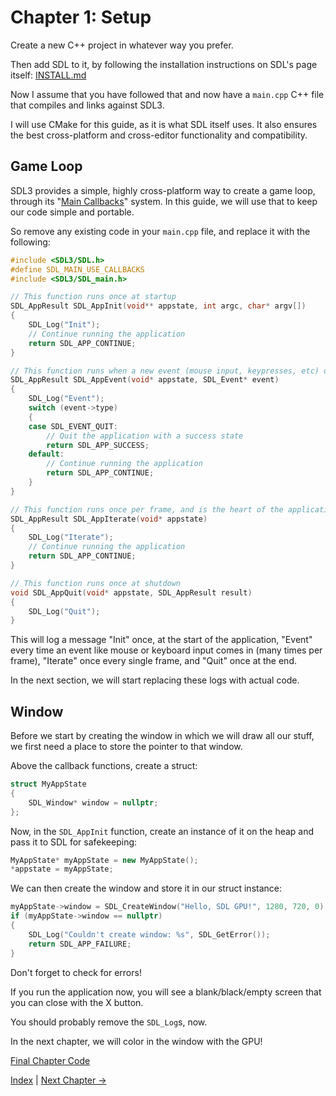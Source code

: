 # Chapter 1: Setup

Create a new C++ project in whatever way you prefer.

Then add SDL to it, by following the installation instructions on SDL's page itself:
[INSTALL.md](https://github.com/libsdl-org/SDL/blob/main/INSTALL.md)

Now I assume that you have followed that and now have a `main.cpp` C++ file that compiles and links against SDL3.

I will use CMake for this guide, as it is what SDL itself uses.
It also ensures the best cross-platform and cross-editor functionality and compatibility.

## Game Loop

SDL3 provides a simple, highly cross-platform way to create a game loop,
through its "[Main Callbacks](https://wiki.libsdl.org/SDL3/README-main-functions)" system.
In this guide, we will use that to keep our code simple and portable.

So remove any existing code in your `main.cpp` file, and replace it with the following:

```c++
#include <SDL3/SDL.h>
#define SDL_MAIN_USE_CALLBACKS
#include <SDL3/SDL_main.h>

// This function runs once at startup
SDL_AppResult SDL_AppInit(void** appstate, int argc, char* argv[])
{
	SDL_Log("Init");
	// Continue running the application
	return SDL_APP_CONTINUE;
}

// This function runs when a new event (mouse input, keypresses, etc) occurs
SDL_AppResult SDL_AppEvent(void* appstate, SDL_Event* event)
{
	SDL_Log("Event");
	switch (event->type)
	{
	case SDL_EVENT_QUIT:
		// Quit the application with a success state
		return SDL_APP_SUCCESS;
	default:
		// Continue running the application
		return SDL_APP_CONTINUE;
	}
}

// This function runs once per frame, and is the heart of the application
SDL_AppResult SDL_AppIterate(void* appstate)
{
	SDL_Log("Iterate");
	// Continue running the application
	return SDL_APP_CONTINUE;
}

// This function runs once at shutdown
void SDL_AppQuit(void* appstate, SDL_AppResult result)
{
	SDL_Log("Quit");
}
```

This will log a message "Init" once, at the start of the application,
"Event" every time an event like mouse or keyboard input comes in (many times per frame),
"Iterate" once every single frame, and "Quit" once at the end.

In the next section, we will start replacing these logs with actual code.

## Window

Before we start by creating the window in which we will draw all our stuff,
we first need a place to store the pointer to that window.

Above the callback functions, create a struct:

```c++
struct MyAppState
{
	SDL_Window* window = nullptr;
};
```

Now, in the `SDL_AppInit` function, create an instance of it on the heap and pass it to SDL for safekeeping:

```c++
MyAppState* myAppState = new MyAppState();
*appstate = myAppState;
```

We can then create the window and store it in our struct instance:

```c++
myAppState->window = SDL_CreateWindow("Hello, SDL GPU!", 1280, 720, 0);
if (myAppState->window == nullptr)
{
	SDL_Log("Couldn't create window: %s", SDL_GetError());
	return SDL_APP_FAILURE;
}
```

Don't forget to check for errors!

If you run the application now, you will see a blank/black/empty screen that you can close with the X button.

You should probably remove the `SDL_Log`s, now.

In the next chapter, we will color in the window with the GPU!

[Final Chapter Code](https://github.com/TechnicJelle/GPUForBeginners/blob/main/chapters/chapter01/main.cpp)

[Index](../README.md) | [Next Chapter →](../chapter02/README.md)
